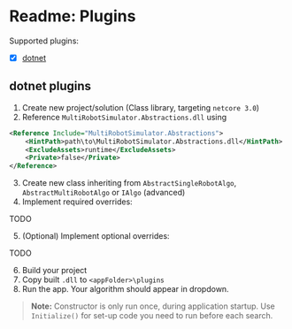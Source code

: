 ﻿# Readme: Plugins

Supported plugins:

- [x] [dotnet](#dotnet-plugins)


## dotnet plugins

1. Create new project/solution (Class library, targeting `netcore 3.0`)
2. Reference `MultiRobotSimulator.Abstractions.dll` using
```xml
<Reference Include="MultiRobotSimulator.Abstractions">
    <HintPath>path\to\MultiRobotSimulator.Abstractions.dll</HintPath>
    <ExcludeAssets>runtime</ExcludeAssets>
    <Private>false</Private>
</Reference>
```
3. Create new class inheriting from `AbstractSingleRobotAlgo`, `AbstractMultiRobotAlgo` or `IAlgo` (advanced)
4. Implement required overrides:

TODO

5. (Optional) Implement optional overrides:

TODO

6. Build your project
7. Copy built `.dll` to `<appFolder>\plugins`
8. Run the app. Your algorithm should appear in dropdown.

> **Note:** Constructor is only run once, during application startup. Use `Initialize()` for set-up code you need to run before each search.